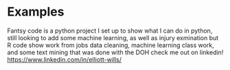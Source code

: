 # Examples
Fantsy code is a python project I set up to show what I can do in python, still looking to add some machine learning, as well as injury exmination but 
R code show work from jobs data cleaning, machine learning class work, and some text mining that was done with the DOH
check me out on linkedin! 
https://www.linkedin.com/in/elliott-wills/

